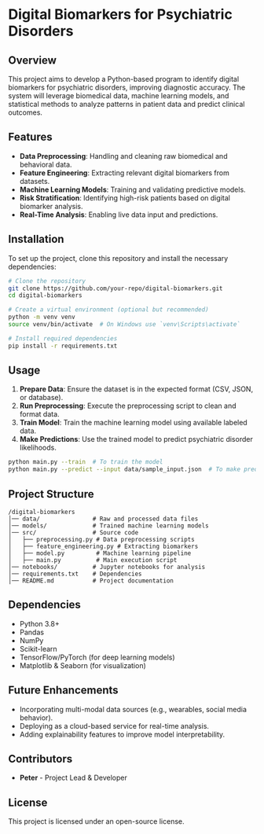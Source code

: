 # Digital Biomarkers for Psychiatric Disorders

## Overview
This project aims to develop a Python-based program to identify digital biomarkers for psychiatric disorders, improving diagnostic accuracy. The system will leverage biomedical data, machine learning models, and statistical methods to analyze patterns in patient data and predict clinical outcomes.

## Features
- **Data Preprocessing**: Handling and cleaning raw biomedical and behavioral data.
- **Feature Engineering**: Extracting relevant digital biomarkers from datasets.
- **Machine Learning Models**: Training and validating predictive models.
- **Risk Stratification**: Identifying high-risk patients based on digital biomarker analysis.
- **Real-Time Analysis**: Enabling live data input and predictions.

## Installation
To set up the project, clone this repository and install the necessary dependencies:

```sh
# Clone the repository
git clone https://github.com/your-repo/digital-biomarkers.git
cd digital-biomarkers

# Create a virtual environment (optional but recommended)
python -m venv venv
source venv/bin/activate  # On Windows use `venv\Scripts\activate`

# Install required dependencies
pip install -r requirements.txt
```

## Usage
1. **Prepare Data**: Ensure the dataset is in the expected format (CSV, JSON, or database).
2. **Run Preprocessing**: Execute the preprocessing script to clean and format data.
3. **Train Model**: Train the machine learning model using available labeled data.
4. **Make Predictions**: Use the trained model to predict psychiatric disorder likelihoods.

```sh
python main.py --train  # To train the model
python main.py --predict --input data/sample_input.json  # To make predictions
```

## Project Structure
```
/digital-biomarkers
│── data/               # Raw and processed data files
│── models/             # Trained machine learning models
│── src/                # Source code
│   ├── preprocessing.py # Data preprocessing scripts
│   ├── feature_engineering.py # Extracting biomarkers
│   ├── model.py         # Machine learning pipeline
│   ├── main.py          # Main execution script
│── notebooks/          # Jupyter notebooks for analysis
│── requirements.txt    # Dependencies
│── README.md           # Project documentation
```

## Dependencies
- Python 3.8+
- Pandas
- NumPy
- Scikit-learn
- TensorFlow/PyTorch (for deep learning models)
- Matplotlib & Seaborn (for visualization)

## Future Enhancements
- Incorporating multi-modal data sources (e.g., wearables, social media behavior).
- Deploying as a cloud-based service for real-time analysis.
- Adding explainability features to improve model interpretability.

## Contributors
- **Peter** - Project Lead & Developer

## License
This project is licensed under an open-source license.

